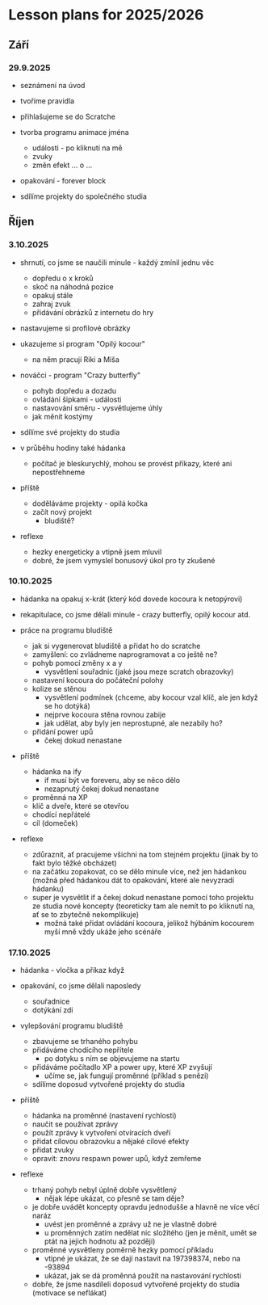 # Lesson plans for 2025/2026

## Září

### 29.9.2025

- seznámení na úvod
- tvoříme pravidla

- přihlašujeme se do Scratche

- tvorba programu animace jména
  - události - po kliknutí na mě
  - zvuky
  - změn efekt ... o ... 

- opakování - forever block

- sdílíme projekty do společného studia

## Říjen

### 3.10.2025

- shrnutí, co jsme se naučili minule - každý zmínil jednu věc
  - dopředu o x kroků
  - skoč na náhodná pozice
  - opakuj stále
  - zahraj zvuk
  - přidávání obrázků z internetu do hry
- nastavujeme si profilové obrázky
- ukazujeme si program "Opilý kocour"
  - na něm pracují Riki a Míša
- nováčci - program "Crazy butterfly"
  - pohyb dopředu a dozadu
  - ovládání šipkami - události
  - nastavování směru - vysvětlujeme úhly
  - jak měnit kostýmy
- sdílíme své projekty do studia

- v průběhu hodiny také hádanka
  - počítač je bleskurychlý, mohou se provést příkazy, které ani nepostřehneme 

- příště
  - doděláváme projekty - opilá kočka
  - začít nový projekt 
    - bludiště?

- reflexe
  - hezky energeticky a vtipně jsem mluvil
  - dobré, že jsem vymyslel bonusový úkol pro ty zkušené

### 10.10.2025

- hádanka na opakuj x-krát (který kód dovede kocoura k netopýrovi)

- rekapitulace, co jsme dělali minule - crazy butterfly, opilý kocour atd.

- práce na programu bludiště
  - jak si vygenerovat bludiště a přidat ho do scratche
  - zamyšlení: co zvládneme naprogramovat a co ještě ne?
  - pohyb pomocí změny x a y
    - vysvětlení souřadnic (jaké jsou meze scratch obrazovky)
  - nastavení kocoura do počáteční polohy
  - kolize se stěnou
    - vysvětlení podmínek (chceme, aby kocour vzal klíč, ale jen když se ho dotýká)
    - nejprve kocoura stěna rovnou zabije
    - jak udělat, aby byly jen neprostupné, ale nezabily ho?
  - přidání power upů
    - čekej dokud nenastane

- příště
  - hádanka na ify
    - if musí být ve foreveru, aby se něco dělo
    - nezapnutý čekej dokud nenastane
  - proměnná na XP
  - klíč a dveře, které se otevřou
  - chodící nepřátelé
  - cíl (domeček)

- reflexe
  - zdůraznit, ať pracujeme všichni na tom stejném projektu (jinak by to fakt bylo těžké obcházet)
  - na začátku zopakovat, co se dělo minule více, než jen hádankou (možná před hádankou dát to opakování, které ale nevyzradí hádanku)
  - super je vysvětlit if a čekej dokud nenastane pomocí toho projektu ze studia nové koncepty (teoreticky tam ale nemít to po kliknutí na, ať se to zbytečně nekomplikuje)
    - možná také přidat ovládání kocoura, jelikož hýbáním kocourem myší mně vždy ukáže jeho scénáře

### 17.10.2025

- hádanka - vločka a příkaz když

- opakování, co jsme dělali naposledy
  - souřadnice
  - dotýkání zdi

- vylepšování programu bludiště
  - zbavujeme se trhaného pohybu
  - přidáváme chodícího nepřítele 
    - po dotyku s ním se objevujeme na startu
  - přidáváme počítadlo XP a power upy, které XP zvyšují
    - učíme se, jak fungují proměnné (příklad s penězi)
  - sdílíme doposud vytvořené projekty do studia

- příště
  - hádanka na proměnné (nastavení rychlosti)
  - naučit se používat zprávy
  - použít zprávy k vytvoření otvíracích dveří
  - přidat cílovou obrazovku a nějaké cílové efekty
  - přidat zvuky
  - opravit: znovu respawn power upů, když zemřeme

- reflexe
  - trhaný pohyb nebyl úplně dobře vysvětlený
    - nějak lépe ukázat, co přesně se tam děje?
  - je dobře uvádět koncepty opravdu jednodušše a hlavně ne více věcí naráz
    - uvést jen proměnné a zprávy už ne je vlastně dobré
    - u proměnných zatím nedělat nic složitého (jen je měnit, umět se ptát na jejich hodnotu až později)
  - proměnné vysvětleny poměrně hezky pomocí příkladu
    - vtipné je ukázat, že se dají nastavit na 197398374, nebo na -93894
    - ukázat, jak se dá proměnná použít na nastavování rychlosti
  - dobře, že jsme nasdíleli doposud vytvořené projekty do studia (motivace se neflákat)